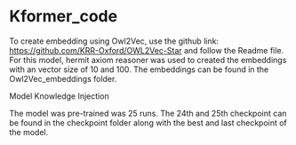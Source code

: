# Kformer_code

To create embedding using Owl2Vec, use the github link: https://github.com/KRR-Oxford/OWL2Vec-Star and follow the Readme file. For this model, hermit axiom reasoner was used to created the embeddings with an vector size of 10 and 100. The embeddings can be found in the Owl2Vec_embeddings folder. 


Model Knowledge Injection

The model was pre-trained was 25 runs. The 24th and 25th checkpoint can be found in the checkpoint folder along with the best and last checkpoint of the model. 
